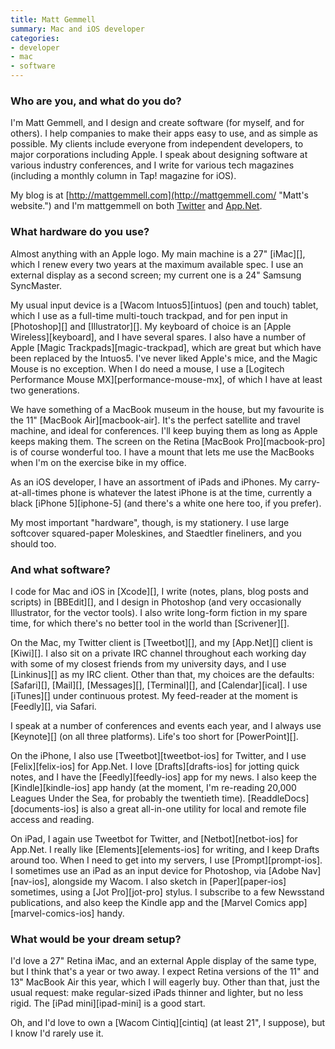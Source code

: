 ```yaml
---
title: Matt Gemmell
summary: Mac and iOS developer
categories:
- developer
- mac
- software
---
```


### Who are you, and what do you do?

I'm Matt Gemmell, and I design and create software (for myself, and for others). I help companies to make their apps easy to use, and as simple as possible. My clients include everyone from independent developers, to major corporations including Apple. I speak about designing software at various industry conferences, and I write for various tech magazines (including a monthly column in Tap! magazine for iOS).

My blog is at [http://mattgemmell.com](http://mattgemmell.com/ "Matt's website.") and I'm mattgemmell on both [Twitter](https://twitter.com/mattgemmell "Matt on Twitter.") and [App.Net](https://alpha.app.net/mattgemmell "Matt on App.net.").

### What hardware do you use?

Almost anything with an Apple logo. My main machine is a 27" [iMac][], which I renew every two years at the maximum available spec. I use an external display as a second screen; my current one is a 24" Samsung SyncMaster.

My usual input device is a [Wacom Intuos5][intuos] (pen and touch) tablet, which I use as a full-time multi-touch trackpad, and for pen input in [Photoshop][] and [Illustrator][]. My keyboard of choice is an [Apple Wireless][keyboard], and I have several spares. I also have a number of Apple [Magic Trackpads][magic-trackpad], which are great but which have been replaced by the Intuos5. I've never liked Apple's mice, and the Magic Mouse is no exception. When I do need a mouse, I use a [Logitech Performance Mouse MX][performance-mouse-mx], of which I have at least two generations.

We have something of a MacBook museum in the house, but my favourite is the 11" [MacBook Air][macbook-air]. It's the perfect satellite and travel machine, and ideal for conferences. I'll keep buying them as long as Apple keeps making them. The screen on the Retina [MacBook Pro][macbook-pro] is of course wonderful too. I have a mount that lets me use the MacBooks when I'm on the exercise bike in my office.

As an iOS developer, I have an assortment of iPads and iPhones. My carry-at-all-times phone is whatever the latest iPhone is at the time, currently a black [iPhone 5][iphone-5] (and there's a white one here too, if you prefer).

My most important "hardware", though, is my stationery. I use large softcover squared-paper Moleskines, and Staedtler fineliners, and you should too.

### And what software?

I code for Mac and iOS in [Xcode][], I write (notes, plans, blog posts and scripts) in [BBEdit][], and I design in Photoshop (and very occasionally Illustrator, for the vector tools). I also write long-form fiction in my spare time, for which there's no better tool in the world than [Scrivener][].

On the Mac, my Twitter client is [Tweetbot][], and my [App.Net][] client is [Kiwi][]. I also sit on a private IRC channel throughout each working day with some of my closest friends from my university days, and I use [Linkinus][] as my IRC client. Other than that, my choices are the defaults: [Safari][], [Mail][], [Messages][], [Terminal][], and [Calendar][ical]. I use [iTunes][] under continuous protest. My feed-reader at the moment is [Feedly][], via Safari.

I speak at a number of conferences and events each year, and I always use [Keynote][] (on all three platforms). Life's too short for [PowerPoint][].

On the iPhone, I also use [Tweetbot][tweetbot-ios] for Twitter, and I use [Felix][felix-ios] for App.Net. I love [Drafts][drafts-ios] for jotting quick notes, and I have the [Feedly][feedly-ios] app for my news. I also keep the [Kindle][kindle-ios] app handy (at the moment, I'm re-reading 20,000 Leagues Under the Sea, for probably the twentieth time). [ReaddleDocs][documents-ios] is also a great all-in-one utility for local and remote file access and reading.

On iPad, I again use Tweetbot for Twitter, and [Netbot][netbot-ios] for App.Net. I really like [Elements][elements-ios] for writing, and I keep Drafts around too. When I need to get into my servers, I use [Prompt][prompt-ios]. I sometimes use an iPad as an input device for Photoshop, via [Adobe Nav][nav-ios], alongside my Wacom. I also sketch in [Paper][paper-ios] sometimes, using a [Jot Pro][jot-pro] stylus. I subscribe to a few Newsstand publications, and also keep the Kindle app and the [Marvel Comics app][marvel-comics-ios] handy.

### What would be your dream setup?

I'd love a 27" Retina iMac, and an external Apple display of the same type, but I think that's a year or two away. I expect Retina versions of the 11" and 13" MacBook Air this year, which I will eagerly buy. Other than that, just the usual request: make regular-sized iPads thinner and lighter, but no less rigid. The [iPad mini][ipad-mini] is a good start.

Oh, and I'd love to own a [Wacom Cintiq][cintiq] (at least 21", I suppose), but I know I'd rarely use it.